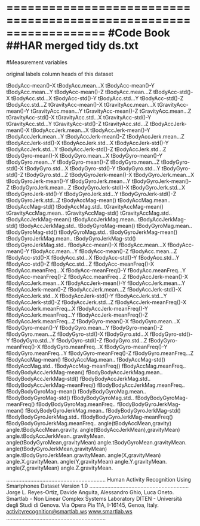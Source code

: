 ==================================================================
#Code Book
##HAR merged tidy ds.txt
==================================================================

#Measurement variables

original labels                       column heads of this dataset

tBodyAcc-mean()-X                     tBodyAcc.mean...X
tBodyAcc-mean()-Y                     tBodyAcc.mean...Y
tBodyAcc-mean()-Z                     tBodyAcc.mean...Z
tBodyAcc-std()-X                      tBodyAcc.std...X
tBodyAcc-std()-Y                      tBodyAcc.std...Y
tBodyAcc-std()-Z                      tBodyAcc.std...Z
tGravityAcc-mean()-X                  tGravityAcc.mean...X
tGravityAcc-mean()-Y                  tGravityAcc.mean...Y
tGravityAcc-mean()-Z                  tGravityAcc.mean...Z
tGravityAcc-std()-X                   tGravityAcc.std...X
tGravityAcc-std()-Y                   tGravityAcc.std...Y
tGravityAcc-std()-Z                   tGravityAcc.std...Z
tBodyAccJerk-mean()-X                 tBodyAccJerk.mean...X
tBodyAccJerk-mean()-Y                 tBodyAccJerk.mean...Y
tBodyAccJerk-mean()-Z                 tBodyAccJerk.mean...Z
tBodyAccJerk-std()-X                  tBodyAccJerk.std...X
tBodyAccJerk-std()-Y                  tBodyAccJerk.std...Y
tBodyAccJerk-std()-Z                  tBodyAccJerk.std...Z
tBodyGyro-mean()-X                    tBodyGyro.mean...X
tBodyGyro-mean()-Y                    tBodyGyro.mean...Y
tBodyGyro-mean()-Z                    tBodyGyro.mean...Z
tBodyGyro-std()-X                     tBodyGyro.std...X
tBodyGyro-std()-Y                     tBodyGyro.std...Y
tBodyGyro-std()-Z                     tBodyGyro.std...Z
tBodyGyroJerk-mean()-X                tBodyGyroJerk.mean...X
tBodyGyroJerk-mean()-Y                tBodyGyroJerk.mean...Y
tBodyGyroJerk-mean()-Z                tBodyGyroJerk.mean...Z
tBodyGyroJerk-std()-X                 tBodyGyroJerk.std...X
tBodyGyroJerk-std()-Y                 tBodyGyroJerk.std...Y
tBodyGyroJerk-std()-Z                 tBodyGyroJerk.std...Z
tBodyAccMag-mean()                    tBodyAccMag.mean..
tBodyAccMag-std()                     tBodyAccMag.std..
tGravityAccMag-mean()                 tGravityAccMag.mean..
tGravityAccMag-std()                  tGravityAccMag.std..
tBodyAccJerkMag-mean()                tBodyAccJerkMag.mean..
tBodyAccJerkMag-std()                 tBodyAccJerkMag.std..
tBodyGyroMag-mean()                   tBodyGyroMag.mean..
tBodyGyroMag-std()                    tBodyGyroMag.std..
tBodyGyroJerkMag-mean()               tBodyGyroJerkMag.mean..
tBodyGyroJerkMag-std()                tBodyGyroJerkMag.std..
fBodyAcc-mean()-X                     fBodyAcc.mean...X
fBodyAcc-mean()-Y                     fBodyAcc.mean...Y
fBodyAcc-mean()-Z                     fBodyAcc.mean...Z
fBodyAcc-std()-X                      fBodyAcc.std...X
fBodyAcc-std()-Y                      fBodyAcc.std...Y
fBodyAcc-std()-Z                      fBodyAcc.std...Z
fBodyAcc-meanFreq()-X                 fBodyAcc.meanFreq...X
fBodyAcc-meanFreq()-Y                 fBodyAcc.meanFreq...Y
fBodyAcc-meanFreq()-Z                 fBodyAcc.meanFreq...Z
fBodyAccJerk-mean()-X                 fBodyAccJerk.mean...X
fBodyAccJerk-mean()-Y                 fBodyAccJerk.mean...Y
fBodyAccJerk-mean()-Z                 fBodyAccJerk.mean...Z
fBodyAccJerk-std()-X                  fBodyAccJerk.std...X
fBodyAccJerk-std()-Y                  fBodyAccJerk.std...Y
fBodyAccJerk-std()-Z                  fBodyAccJerk.std...Z
fBodyAccJerk-meanFreq()-X             fBodyAccJerk.meanFreq...X
fBodyAccJerk-meanFreq()-Y             fBodyAccJerk.meanFreq...Y
fBodyAccJerk-meanFreq()-Z             fBodyAccJerk.meanFreq...Z
fBodyGyro-mean()-X                    fBodyGyro.mean...X
fBodyGyro-mean()-Y                    fBodyGyro.mean...Y
fBodyGyro-mean()-Z                    fBodyGyro.mean...Z
fBodyGyro-std()-X                     fBodyGyro.std...X
fBodyGyro-std()-Y                     fBodyGyro.std...Y
fBodyGyro-std()-Z                     fBodyGyro.std...Z
fBodyGyro-meanFreq()-X                fBodyGyro.meanFreq...X
fBodyGyro-meanFreq()-Y                fBodyGyro.meanFreq...Y
fBodyGyro-meanFreq()-Z                fBodyGyro.meanFreq...Z
fBodyAccMag-mean()                    fBodyAccMag.mean..
fBodyAccMag-std()                     fBodyAccMag.std..
fBodyAccMag-meanFreq()                fBodyAccMag.meanFreq..
fBodyBodyAccJerkMag-mean()            fBodyBodyAccJerkMag.mean..
fBodyBodyAccJerkMag-std()             fBodyBodyAccJerkMag.std..
fBodyBodyAccJerkMag-meanFreq()        fBodyBodyAccJerkMag.meanFreq..
fBodyBodyGyroMag-mean()               fBodyBodyGyroMag.mean..
fBodyBodyGyroMag-std()                fBodyBodyGyroMag.std..
fBodyBodyGyroMag-meanFreq()           fBodyBodyGyroMag.meanFreq..
fBodyBodyGyroJerkMag-mean()           fBodyBodyGyroJerkMag.mean..
fBodyBodyGyroJerkMag-std()            fBodyBodyGyroJerkMag.std..
fBodyBodyGyroJerkMag-meanFreq()       fBodyBodyGyroJerkMag.meanFreq..
angle(tBodyAccMean,gravity)           angle.tBodyAccMean.gravity.
angle(tBodyAccJerkMean),gravityMean)  angle.tBodyAccJerkMean..gravityMean.
angle(tBodyGyroMean,gravityMean)      angle.tBodyGyroMean.gravityMean.
angle(tBodyGyroJerkMean,gravityMean)  angle.tBodyGyroJerkMean.gravityMean.
angle(X,gravityMean)                  angle.X.gravityMean.
angle(Y,gravityMean)                  angle.Y.gravityMean.
angle(Z,gravityMean)                  angle.Z.gravityMean.


..................................................................
Human Activity Recognition Using Smartphones Dataset
Version 1.0
..................................................................
Jorge L. Reyes-Ortiz, Davide Anguita, Alessandro Ghio, Luca Oneto.
Smartlab - Non Linear Complex Systems Laboratory
DITEN - Università degli Studi di Genova.
Via Opera Pia 11A, I-16145, Genoa, Italy.
activityrecognition@smartlab.ws
www.smartlab.ws
..................................................................
